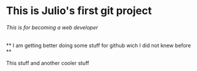 # This is Julio's first git project

###### This is for becoming a web developer


** I am getting better doing some stuff for github wich I did not knew before **

This stuff and another cooler stuff
